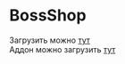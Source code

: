 # BossShop

Загрузить можно [тут](https://www.spigotmc.org/resources/bossshoppro-the-most-powerful-chest-gui-shop-menu-plugin.222/)  
Аддон можно загрузить [тут](https://www.spigotmc.org/resources/itemsadder-bossshop-integration.72396/)

